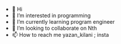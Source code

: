 - 👋 Hi
- 👀 I’m interested in programming
- 🌱 I’m currently learning program engineer
- 💞️ I’m looking to collaborate on Nth
- 📫 How to reach me yazan_kilani ; insta

<!---
yazankilani/yazankilani is a ✨ special ✨ repository because its `README.md` (this file) appears on your GitHub profile.
You can click the Preview link to take a look at your changes.
--->
